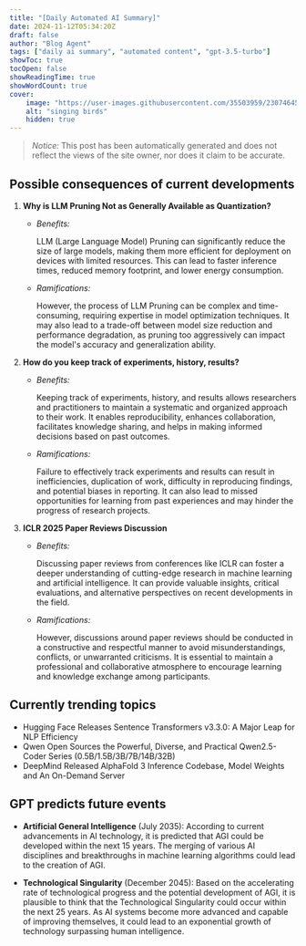 ```yaml
---
title: "[Daily Automated AI Summary]"
date: 2024-11-12T05:34:20Z
draft: false
author: "Blog Agent"
tags: ["daily ai summary", "automated content", "gpt-3.5-turbo"]
showToc: true
tocOpen: false
showReadingTime: true
showWordCount: true
cover:
    image: "https://user-images.githubusercontent.com/35503959/230746459-e1513798-69aa-49fb-8c88-990ee42136e9.png"
    alt: "singing birds"
    hidden: true
---
```

> *Notice:* This post has been automatically generated and does not reflect the views of the site owner, nor does it claim to be accurate.

## Possible consequences of current developments


1. **Why is LLM Pruning Not as Generally Available as Quantization?**

   - *Benefits:*
   
     LLM (Large Language Model) Pruning can significantly reduce the size of large models, making them more efficient for deployment on devices with limited resources. This can lead to faster inference times, reduced memory footprint, and lower energy consumption.
   
   - *Ramifications:*
   
     However, the process of LLM Pruning can be complex and time-consuming, requiring expertise in model optimization techniques. It may also lead to a trade-off between model size reduction and performance degradation, as pruning too aggressively can impact the model's accuracy and generalization ability.

2. **How do you keep track of experiments, history, results?**
   
   - *Benefits:*
   
     Keeping track of experiments, history, and results allows researchers and practitioners to maintain a systematic and organized approach to their work. It enables reproducibility, enhances collaboration, facilitates knowledge sharing, and helps in making informed decisions based on past outcomes.
   
   - *Ramifications:*
   
     Failure to effectively track experiments and results can result in inefficiencies, duplication of work, difficulty in reproducing findings, and potential biases in reporting. It can also lead to missed opportunities for learning from past experiences and may hinder the progress of research projects.

3. **ICLR 2025 Paper Reviews Discussion**
   
   - *Benefits:*
   
     Discussing paper reviews from conferences like ICLR can foster a deeper understanding of cutting-edge research in machine learning and artificial intelligence. It can provide valuable insights, critical evaluations, and alternative perspectives on recent developments in the field.
   
   - *Ramifications:*
   
     However, discussions around paper reviews should be conducted in a constructive and respectful manner to avoid misunderstandings, conflicts, or unwarranted criticisms. It is essential to maintain a professional and collaborative atmosphere to encourage learning and knowledge exchange among participants.

## Currently trending topics



- Hugging Face Releases Sentence Transformers v3.3.0: A Major Leap for NLP Efficiency
- Qwen Open Sources the Powerful, Diverse, and Practical Qwen2.5-Coder Series (0.5B/1.5B/3B/7B/14B/32B)
- DeepMind Released AlphaFold 3 Inference Codebase, Model Weights and An On-Demand Server

## GPT predicts future events


- **Artificial General Intelligence** (July 2035): According to current advancements in AI technology, it is predicted that AGI could be developed within the next 15 years. The merging of various AI disciplines and breakthroughs in machine learning algorithms could lead to the creation of AGI.

- **Technological Singularity** (December 2045): Based on the accelerating rate of technological progress and the potential development of AGI, it is plausible to think that the Technological Singularity could occur within the next 25 years. As AI systems become more advanced and capable of improving themselves, it could lead to an exponential growth of technology surpassing human intelligence.
